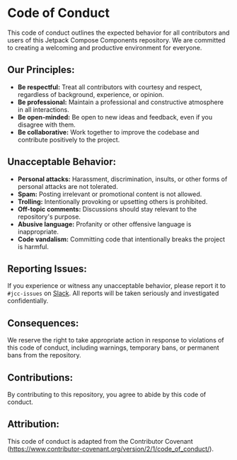 # Code of Conduct

This code of conduct outlines the expected behavior for all contributors and users of this Jetpack Compose Components repository. We are committed to creating a welcoming and productive environment for everyone.

## Our Principles:

- **Be respectful:** Treat all contributors with courtesy and respect, regardless of background, experience, or opinion.
- **Be professional:** Maintain a professional and constructive atmosphere in all interactions.
- **Be open-minded:** Be open to new ideas and feedback, even if you disagree with them.
- **Be collaborative:** Work together to improve the codebase and contribute positively to the project.

## Unacceptable Behavior:

- **Personal attacks:** Harassment, discrimination, insults, or other forms of personal attacks are not tolerated.
- **Spam:** Posting irrelevant or promotional content is not allowed.
- **Trolling:** Intentionally provoking or upsetting others is prohibited.
- **Off-topic comments:** Discussions should stay relevant to the repository's purpose.
- **Abusive language:** Profanity or other offensive language is inappropriate.
- **Code vandalism:** Committing code that intentionally breaks the project is harmful.

## Reporting Issues:

If you experience or witness any unacceptable behavior, please report it to `#jcc-issues` on [Slack](https://join.slack.com/t/tanishranjan-repos/shared_invite/zt-2lydif64h-YbFL1NHlLT2n5df8ZYLxjQ). All reports will be taken seriously and investigated confidentially.

## Consequences:

We reserve the right to take appropriate action in response to violations of this code of conduct, including warnings, temporary bans, or permanent bans from the repository.

## Contributions:

By contributing to this repository, you agree to abide by this code of conduct.

## Attribution:

This code of conduct is adapted from the Contributor Covenant (https://www.contributor-covenant.org/version/2/1/code_of_conduct/).